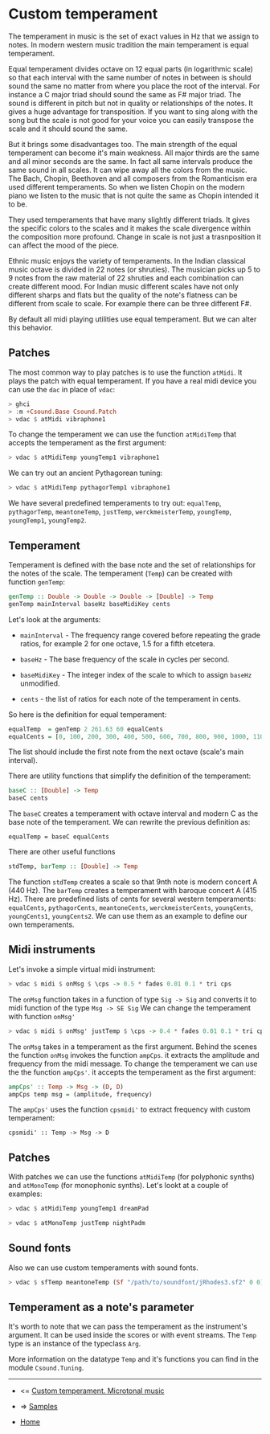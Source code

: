 
Custom temperament
==================================

The temperament in music is the set of exact values in Hz that
we assign to notes. In modern western music tradition
the main temperament is equal temperament. 

Equal temperament divides octave on 12 equal parts (in logarithmic scale)
so that each interval with the same number of notes in between is 
should sound the same no matter from where you place the root of the interval. 
For instance a C major triad should
sound the same as F# major triad. The sound is different in pitch but not 
in quality or relationships of the notes. It gives a huge advantage for 
transposition. If you want to sing along with the song but the scale
is not good for your voice you can easily transpose the scale and it 
should sound the same.

But it brings some disadvantages too. The main strength of the equal temperament
can become it's main weakness. All major thirds are the same and all minor seconds 
are the same. In fact all same intervals produce the same sound in all scales.
It can wipe away all the colors from the music. The Bach, Chopin, Beethoven
and all composers from the Romanticism era used different temperaments. 
So when we listen Chopin on the modern piano we listen to the music that is not quite the same 
as Chopin intended it to be. 

They used temperaments that have many slightly different triads. It gives the specific
colors to the scales and it makes the scale divergence within the composition more profound. 
Change in scale is not just a trasnposition it can affect the mood of the piece.

Ethnic music enjoys the variety of temperaments. In the Indian classical music
octave is divided in 22 notes (or shruties). The musician picks up 5 to 9 notes from 
the raw material of 22 shruties and each combination can create different mood. 
For Indian music different scales have not only different sharps and flats
but the quality of the note's flatness can be different from scale to scale. 
For example there can be three different F#.

By default all midi playing utilities use equal temperament.
But we can alter this behavior. 

Patches
--------------------------

The most common way to play patches is to use the function `atMidi`. 
It plays the patch with equal temperament. If you have a real midi device
you can use the `dac` in place of `vdac`:

~~~haskell
> ghci
> :m +Csound.Base Csound.Patch
> vdac $ atMidi vibraphone1
~~~

To change the temperament we can use the function `atMidiTemp`
that accepts the temperament as the first argument:

~~~haskell
> vdac $ atMidiTemp youngTemp1 vibraphone1
~~~

We can try out an ancient Pythagorean tuning:

~~~haskell
> vdac $ atMidiTemp pythagorTemp1 vibraphone1
~~~

We have several predefined temperaments to try out:
`equalTemp`, `pythagorTemp`, `meantoneTemp`, `justTemp`, `werckmeisterTemp`,
`youngTemp`, `youngTemp1`, `youngTemp2`.

Temperament
---------------------------

Temperament is defined with the base note and the set of relationships
for the notes of the scale. The temperament (`Temp`) can be created
with function `genTemp`:

~~~haskell
genTemp :: Double -> Double -> Double -> [Double] -> Temp
genTemp mainInterval baseHz baseMidiKey cents
~~~

Let's look at the arguments:

* `mainInterval` - The frequency range covered before repeating the grade ratios, for example 2 for one octave, 1.5 for a fifth etcetera.

* `baseHz` - The base frequency of the scale in cycles per second.

* `baseMidiKey` - The integer index of the scale to which to assign `baseHz` unmodified.

* `cents` - the list of ratios for each note of the temperament in cents.

So here is the definition for equal temperament:

~~~haskell
equalTemp  = genTemp 2 261.63 60 equalCents
equalCents = [0, 100, 200, 300, 400, 500, 600, 700, 800, 900, 1000, 1100, 1200]
~~~

The list should include the first note from the next octave (scale's main interval).

There are utility functions that simplify the definition of the temperament:

~~~haskell
baseC :: [Double] -> Temp
baseC cents 
~~~

The `baseC` creates a temperament with octave interval and modern C as the base note of the temperament.
We can rewrite the previous definition as:

~~~
equalTemp = baseC equalCents
~~~

There are other useful functions

~~~haskell
stdTemp, barTemp :: [Double] -> Temp
~~~

The function `stdTemp` creates a scale so that 9nth note is modern concert A (440 Hz).
The `barTemp` creates a temperament with baroque concert A (415 Hz).
There are predefined lists of cents for several western temperaments:
`equalCents`, `pythagorCents`, `meantoneCents`, `werckmeisterCents`,
`youngCents`, `youngCents1`, `youngCents2`.
We can use them as an example to define our own temperaments.

Midi instruments
--------------------------

Let's invoke a simple virtual midi instrument:

~~~haskell
> vdac $ midi $ onMsg $ \cps -> 0.5 * fades 0.01 0.1 * tri cps
~~~

The `onMsg` function takes in a function of type `Sig -> Sig`
and converts it to midi function of the type `Msg -> SE Sig`
We can change the temperament with function `onMsg'`

~~~haskell
> vdac $ midi $ onMsg' justTemp $ \cps -> 0.4 * fades 0.01 0.1 * tri cps
~~~

The `onMsg` takes in a temperament as the first argument.
Behind the scenes the function `onMsg` invokes the function `ampCps`.
it extracts the amplitude and frequency from the midi message.
To change the temperament we can use the the function `ampCps'`.
it accepts the temperament as the first argument:

~~~haskell
ampCps' :: Temp -> Msg -> (D, D)
ampCps temp msg = (amplitude, frequency)
~~~

The `ampCps'` uses the function `cpsmidi'` to extract frequency with custom temperament:

~~~
cpsmidi' :: Temp -> Msg -> D
~~~

Patches
--------------------------

With patches we can use the functions `atMidiTemp` (for polyphonic synths) and
`atMonoTemp` (for monophonic synths). Let's lookt at a couple of examples:

~~~haskell
> vdac $ atMidiTemp youngTemp1 dreamPad
~~~

~~~haskell
> vdac $ atMonoTemp justTemp nightPadm
~~~

Sound fonts
--------------------------

Also we can use custom temperaments with sound fonts.

~~~haskell
> vdac $ sfTemp meantoneTemp (Sf "/path/to/soundfont/jRhodes3.sf2" 0 0) 0.2
~~~

Temperament as a note's parameter
--------------------------------------

It's worth to note that we can pass the temperament as the instrument's argument.
It can be used inside the scores or with event streams.
The `Temp` type is an instance of the typeclass `Arg`.

More information on the datatype `Temp`  and it's functions
you can find in the module `Csound.Tuning`.


---------------------------------------------------------------------


* <= [Custom temperament. Microtonal music](https://github.com/anton-k/csound-expression/blob/master/tutorial/chapters/Tuning.md)

* => [Samples](https://github.com/anton-k/csound-expression/blob/master/tutorial/chapters/SamplesTutorial.md)

* [Home](https://github.com/anton-k/csound-expression/blob/master/tutorial/Index.md)
